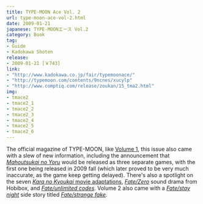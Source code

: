 ```yaml
---
title: TYPE-MOON Ace Vol. 2
url: type-moon-ace-vol-2.html
date: 2009-01-21
japanese: TYPE-MOONエース Vol.2
category: Book
tag:
- Guide
- Kadokawa Shoten
release:
- 2009-01-21 [￥743]
link:
- "http://www.kadokawa.co.jp/fair/typemoonace/"
- "http://typemoon.com/contents/9ncnes/xucylp"
- "http://www.comptiq.com/release/zoukan/15_tma2.html"
img:
- tmace2
- tmace2_1
- tmace2_2
- tmace2_3
- tmace2_4
- tmace2_5
- tmace2_6
---
```


The official magazine of TYPE-MOON, like [Volume 1](type-moon-ace-vol-1.html), this issue also came with a slew of new information, including the announcement that [*Mahoutsukai no Yoru*](mahoutsukai-no-yoru.html) would be released as three separate games, with the first one being released in 2009 fall (which later proved to be very much inaccurate, as the game keep getting delayed). There's also a spotlight on the seven [*Kara no Kyoukai* movie adaptations](kara-no-kyoukai-the-garden-of-sinners-chapter-1.html), [*Fate/Zero*](fate-zero-1.html) sound drama from Hobibox, and [*Fate/unlimited codes*](fate-unlimited-codes.html). Volume 2 also came with a [*Fate/stay night*](fate-stay-night.html) side story titled [*Fate/strange fake*](fate-strange-fake.html).